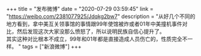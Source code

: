 +++
title = "发布微博"
date = "2020-07-29 03:59:45"
link = "https://weibo.com/2381077925/Jdqkg2bw7"
description = "从好几个不同的地方看到，拿中美互关领事馆的事情跟99年使馆被炸或者01年中美撞机事件对比，然后发现这次大家没那么愤怒了，所以说明民族自信心提升了。<br>其实这种对比根本不成立，99年和01年都是直接造成人员伤亡的，性质完全不一样。 "
tags = ["新浪微博"]
+++
